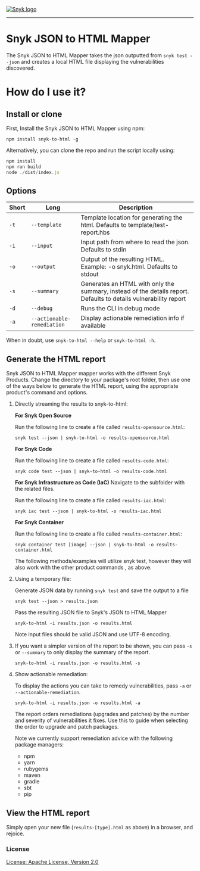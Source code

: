 [![Snyk logo](https://snyk.io/style/asset/logo/snyk-print.svg)](https://snyk.io)

---

# Snyk JSON to HTML Mapper

The Snyk JSON to HTML Mapper takes the json outputted from `snyk test --json` and creates a local HTML file displaying the vulnerabilities discovered.

# How do I use it?

## Install or clone

First, Install the Snyk JSON to HTML Mapper using npm:

`npm install snyk-to-html -g`

Alternatively, you can clone the repo and run the script locally using:

```javascript
npm install
npm run build
node ./dist/index.js
```

## Options

| Short | Long                       | Description                                                                                                      |
| ----- | -------------------------- | ---------------------------------------------------------------------------------------------------------------- |
| `-t`  | `--template`               | Template location for generating the html. Defaults to template/test-report.hbs                                  |
| `-i`  | `--input`                  | Input path from where to read the json. Defaults to stdin                                                        |
| `-o`  | `--output`                 | Output of the resulting HTML. Example: -o snyk.html. Defaults to stdout                                          |
| `-s`  | `--summary`                | Generates an HTML with only the summary, instead of the details report. Defaults to details vulnerability report |
| `-d`  | `--debug`                  | Runs the CLI in debug mode                                                                                       |
| `-a`  | `--actionable-remediation` | Display actionable remediation info if available                                                                 |

When in doubt, use `snyk-to-html --help` or `snyk-to-html -h`.

## Generate the HTML report

Snyk JSON to HTML Mapper mapper works with the different Snyk Products.  Change the directory to your package's root folder, then use  one of the  ways below to generate the HTML report, using the appropriate product's command and options.

1. Directly streaming the results to snyk-to-html:

   **For Snyk Open Source**

      Run the following line to create a file called `results-opensource.html`:

      `snyk test --json | snyk-to-html -o results-opensource.html`


   **For Snyk Code**

      Run the following line to create a file called `results-code.html`:

      `snyk code test --json | snyk-to-html -o results-code.html`



   **For Snyk Infrastructure as Code (IaC)**
      Navigate to the subfolder with the related files.

      Run the following line to create a file called `results-iac.html`:

      `snyk iac test --json | snyk-to-html -o results-iac.html`



   **For Snyk Container**

    Run the following line to create a file called `results-container.html`:

      `snyk container test [image] --json | snyk-to-html -o results-container.html`

      The following methods/examples will utilize snyk test, however they will also work with the other product commands , as above.
      

2. Using a temporary file:

   Generate JSON data by running `snyk test` and save the output to a file

   `snyk test --json > results.json`

   Pass the resulting JSON file to Snyk's JSON to HTML Mapper

   `snyk-to-html -i results.json -o results.html`

   Note input files should be valid JSON and use UTF-8 encoding.

3. If you want a simpler version of the report to be shown, you can pass `-s` or `--summary` to only
   display the summary of the report.

   `snyk-to-html -i results.json -o results.html -s`

4. Show actionable remediation:

   To display the actions you can take to remedy vulnerabilities, pass `-a` or `--actionable-remediation`.

   `snyk-to-html -i results.json -o results.html -a`

   The report orders remediations (upgrades and patches) by the number and severity of vulnerabilities it fixes.
   Use this to guide when selecting the order to upgrade and patch packages.

   Note we currently support remediation advice with the following package managers:

   * npm
   * yarn
   * rubygems
   * maven
   * gradle
   * sbt
   * pip

## View the HTML report

Simply open your new file (`results-[type].html` as above) in a browser, and rejoice.

### License

[License: Apache License, Version 2.0](LICENSE)
